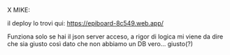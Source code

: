 X MIKE:

il deploy lo trovi qui: https://epiboard-8c549.web.app/ 

Funziona solo se hai il json server acceso, a rigor di logica mi viene da dire che sia giusto così dato che non abbiamo un DB vero... giusto(?)

